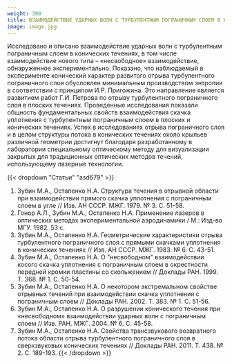 ```yaml
---
weight: 300
title: ВЗАИМОДЕЙСТВИЕ УДАРНЫХ ВОЛН С ТУРБУЛЕНТНЫМ ПОГРАНИЧНЫМ СЛОЕМ В КОНИЧЕСКИХ ТЕЧЕНИЯХ, В ТОМ ЧИСЛЕ ВЗАИМОДЕЙСТВИЕ НОВОГО ТИПА – «НЕСВОБОДНОЕ» ВЗАИМОДЕЙСТВИЕ
image: image.jpg
---
```


Исследовано и описано взаимодействие ударных волн с турбулентным пограничным слоем в конических течениях, в том числе взаимодействие нового типа – «несвободное» взаимодействие, обнаруженное экспериментально. Показано, что наблюдаемый в эксперименте конический характер развитого отрыва турбулентного пограничного слоя обусловлен минимальным производством энтропии в соответствии с принципом И.Р. Пригожина. Это направление является развитием работ Г.И. Петрова по отрыву турбулентного пограничного слоя в плоских течениях. Проведенные исследования показали общность фундаментальных свойств взаимодействия скачка уплотнения с турбулентным пограничным слоем в плоских и конических течениях. Успех в исследованиях отрыва пограничного слоя и в целом структуры потока в конических течениях около крыльев различной геометрии достигнут благодаря разработанному в лаборатории специальному оптическому методу для визуализации закрытых для традиционных оптических методов течений, использующему лазерные технологии.

{{< dropdown "Статьи" "asd679" >}}
1. Зубин М.А., Остапенко Н.А. Структура течения в отрывной области при взаимодействии прямого скачка уплотнения с пограничным слоем в угле // Изв. АН СССР. МЖГ. 1979. № 3. С. 51-58.
2. Гонор А.Л., Зубин М.А., Остапенко Н.А. Применение лазеров в оптических методах экспериментальной аэродинамики / М.: Изд-во МГУ. 1982. 53 с.
3. Зубин М.А., Остапенко Н.А. Геометрические характеристики отрыва турбулентного пограничного слоя с прямыми скачками уплотнения в конических течениях // Изв. АН СССР.  МЖГ. 1983. № 6. С. 43-51.
4. Зубин М.А., Остапенко Н.А. О "несвободном" взаимодействии косого скачка уплотнения с пограничным слоем в окрестности передней кромки пластины со скольжением // Доклады РАН. 1999. Т. 368. № 1. С. 50-54.
5. Зубин М.А., Остапенко Н.А. О некотором экстремальном свойстве отрывных течений при взаимодействии скачка уплотнения с пограничным слоем // Доклады РАН. 2002. Т. 383. № 1. С. 51-56.
6. Зубин М.А., Остапенко Н.А. О разрушении конического течения при «несвободном» взаимодействии ударных волн с пограничным слоем // Изв. РАН. МЖГ. 2004. № 6. С. 45-58.
7. Зубин М.А., Остапенко Н.А. Свойства трансзвукового возвратного потока области отрыва турбулентного пограничного слоя в сверхзвуковых конических течениях // Доклады РАН. 2011. Т. 438. № 2. С. 189-193.
{{< /dropdown >}}
